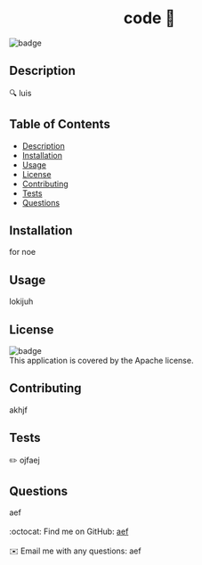 
<h1 align="center">code 👋</h1>
  
![badge](https://img.shields.io/badge/license-Apache-brightgreen)<br />
## Description
🔍 luis
## Table of Contents
- [Description](#description)
- [Installation](#installation)
- [Usage](#usage)
- [License](#license)
- [Contributing](#contributing)
- [Tests](#tests)
- [Questions](#questions)
## Installation
 for noe
## Usage
 lokijuh
## License
![badge](https://img.shields.io/badge/license-Apache-brightgreen)
<br />
This application is covered by the Apache license. 
## Contributing
 akhjf
## Tests
✏️ ojfaej
## Questions
 aef<br />
<br />
:octocat: Find me on GitHub: [aef](https://github.com/undefined)<br />
<br />
✉️ Email me with any questions: aef<br /><br />

    